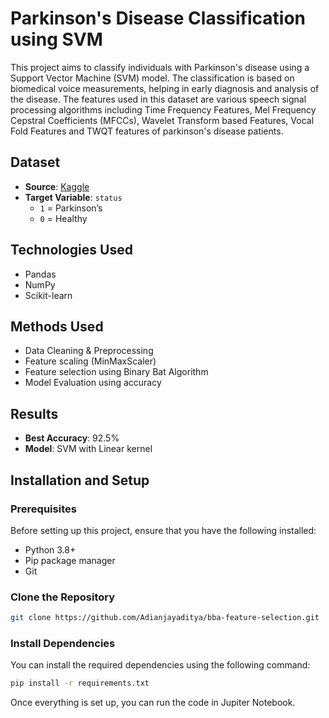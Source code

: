 # Parkinson's Disease Classification using SVM

This project aims to classify individuals with Parkinson's disease using a Support Vector Machine (SVM) model. The classification is based on biomedical voice measurements, helping in early diagnosis and analysis of the disease. The features used in this dataset are various speech signal processing algorithms including Time Frequency Features, Mel Frequency Cepstral Coefficients (MFCCs), Wavelet Transform based Features, Vocal Fold Features and TWQT features of parkinson's disease patients.

## Dataset

- **Source**: [Kaggle](https://www.kaggle.com/datasets/dipayanbiswas/parkinsons-disease-speech-signal-features)
- **Target Variable**: `status`  
  - `1` = Parkinson’s  
  - `0` = Healthy

## Technologies Used
- Pandas
- NumPy
- Scikit-learn

## Methods Used

- Data Cleaning & Preprocessing
- Feature scaling (MinMaxScaler)
- Feature selection using Binary Bat Algorithm
- Model Evaluation using accuracy

## Results

- **Best Accuracy**: 92.5%  
- **Model**: SVM with Linear kernel

## Installation and Setup
### Prerequisites

Before setting up this project, ensure that you have the following installed:

- Python 3.8+
- Pip package manager
- Git

### Clone the Repository

```bash
git clone https://github.com/Adianjayaditya/bba-feature-selection.git
```

### Install Dependencies

You can install the required dependencies using the following command:

```bash
pip install -r requirements.txt
```

Once everything is set up, you can run the code in Jupiter Notebook.
